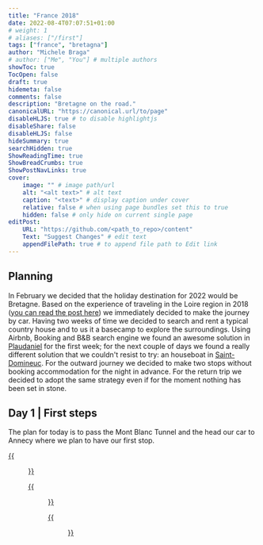 ```yaml
---
title: "France 2018"
date: 2022-08-4T07:07:51+01:00
# weight: 1
# aliases: ["/first"]
tags: ["france", "bretagna"]
author: "Michele Braga"
# author: ["Me", "You"] # multiple authors
showToc: true
TocOpen: false
draft: true
hidemeta: false
comments: false
description: "Bretagne on the road."
canonicalURL: "https://canonical.url/to/page"
disableHLJS: true # to disable highlightjs
disableShare: false
disableHLJS: false
hideSummary: true
searchHidden: true
ShowReadingTime: true
ShowBreadCrumbs: true
ShowPostNavLinks: true
cover:
    image: "" # image path/url
    alt: "<alt text>" # alt text
    caption: "<text>" # display caption under cover
    relative: false # when using page bundles set this to true
    hidden: false # only hide on current single page
editPost:
    URL: "https://github.com/<path_to_repo>/content"
    Text: "Suggest Changes" # edit text
    appendFilePath: true # to append file path to Edit link
---
```


## **Planning**
In February we decided that the holiday destination for 2022 would be Bretagne. Based on the experience of traveling in the Loire region in 2018 ([you can read the post here](https://www.mikbraga.net/post/trip/france-2018)) we immediately decided to make the journey by car.
Having two weeks of time we decided to search and rent a typical country house and to us it a basecamp to explore the surroundings. Using Airbnb, Booking and B&B search engine we found an awesome solution in [Plaudaniel](https://abnb.me/4aMFJkcYVrb) for the first week; for the next couple of days we found a really different solution that we couldn't resist to try: an houseboat in [Saint-Domineuc](https://abnb.me/5qiOyFZZWrb).
For the outward journey we decided to make two stops without booking accommodation for the night in advance. For the return trip we decided to adopt the same strategy even if for the moment nothing has been set in stone.  

## **Day 1** | First steps
The plan for today is to pass the Mont Blanc Tunnel and the head our car to Annecy where we plan to have our first stop.

[{{<figure src="" title="...">}}]()

[{{<figure src="" title="...">}}]()

[{{<figure src="" title="...">}}]()
